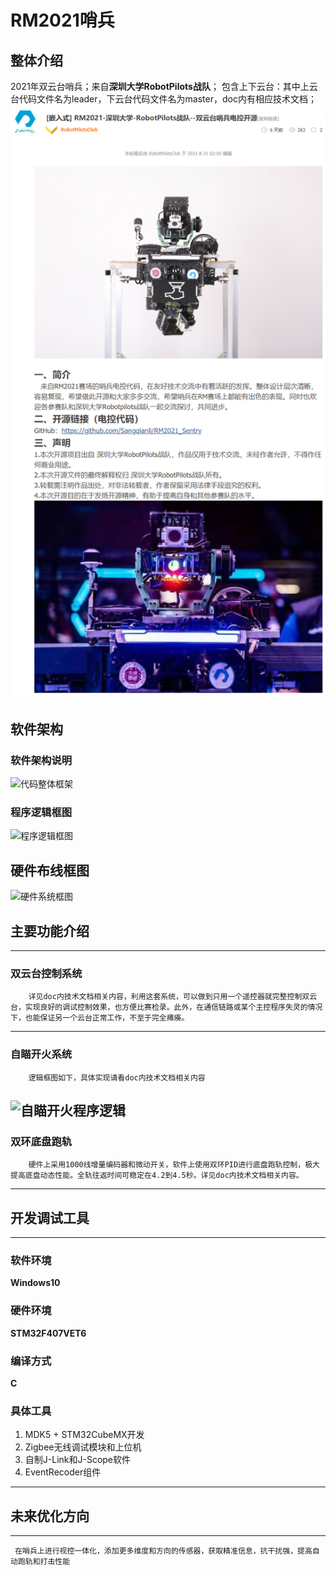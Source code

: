 # RM2021哨兵

## 整体介绍
2021年双云台哨兵；来自**深圳大学RobotPilots战队**；
包含上下云台：其中上云台代码文件名为leader，下云台代码文件名为master，doc内有相应技术文档；
![整机图片](https://github.com/Sangqianli/RM2021_Sentry/blob/main/doc/%E6%95%B4%E6%9C%BA%E5%9B%BE%E7%89%87.png)
## 软件架构
### 软件架构说明

![代码整体框架](https://github.com/Sangqianli/RM2021_Sentry/blob/main/doc/%E4%BB%A3%E7%A0%81%E6%95%B4%E4%BD%93%E6%A1%86%E6%9E%B6.png)

### 程序逻辑框图

![程序逻辑框图](https://github.com/Sangqianli/RM2021_Sentry/blob/main/doc/%E7%A8%8B%E5%BA%8F%E9%80%BB%E8%BE%91%E6%A1%86%E5%9B%BE.png)


## 硬件布线框图

![硬件系统框图](https://github.com/Sangqianli/RM2021_Sentry/blob/main/doc/%E7%A1%AC%E4%BB%B6%E7%B3%BB%E7%BB%9F%E6%A1%86%E5%9B%BE.png)

## 主要功能介绍
---
### 双云台控制系统
		详见doc内技术文档相关内容，利用这套系统，可以做到只用一个遥控器就完整控制双云台，实现良好的调试控制效果，也方便比赛检录。此外，在通信链路或某个主控程序失灵的情况下，也能保证另一个云台正常工作，不至于完全瘫痪。
---
### 自瞄开火系统
		逻辑框图如下，具体实现请看doc内技术文档相关内容
![自瞄开火程序逻辑](https://github.com/Sangqianli/RM2021_Sentry/blob/main/doc/%E8%87%AA%E7%9E%84%E5%BC%80%E7%81%AB%E7%A8%8B%E5%BA%8F%E9%80%BB%E8%BE%91.png)
---
### 双环底盘跑轨
		硬件上采用1000线增量编码器和微动开关，软件上使用双环PID进行底盘跑轨控制，极大提高底盘动态性能。全轨往返时间可稳定在4.2到4.5秒。详见doc内技术文档相关内容。
---
## 开发调试工具
---
### 软件环境
**Windows10**
### 硬件环境
**STM32F407VET6**
### 编译方式
**C**
### 具体工具
1. MDK5 + STM32CubeMX开发
2. Zigbee无线调试模块和上位机
3. 自制J-Link和J-Scope软件
4. EventRecoder组件 

---
## 未来优化方向
---
	 在哨兵上进行视控一体化，添加更多维度和方向的传感器，获取精准信息，抗干扰强，提高自动跑轨和打击性能 

